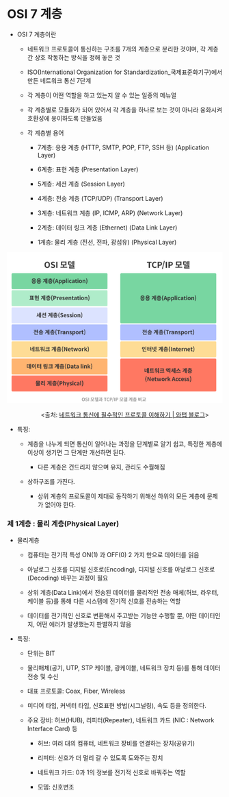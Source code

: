 # OSI 7 계층



- OSI 7 계층이란
  
  - 네트워크 프로토콜이 통신하는 구조를 7개의 계층으로 분리한 것이며, 각 계층간 상호 작동하는 방식을 정해 놓은 것
  
  - ISO(International Organization for Standardization_국제표준화기구)에서 만든 네트워크 통신 7단계
  
  - 각 계층이 어떤 역할을 하고 있는지 알 수 있는 일종의 메뉴얼
  
  - 각 계층별로 모듈화가 되어 있어서 각 계층을 하나로 보는 것이 아니라 융화시켜 호환성에 용이하도록 만들었음
  
  - 각 계층별 용어
    
    - 7계층: 응용 계층 (HTTP, SMTP, POP, FTP, SSH 등) (Application Layer)
    
    - 6계층: 표현 계층 (Presentation Layer)
    
    - 5계층: 세션 계층 (Session Layer)
    
    - 4계층: 전송 계층 (TCP/UDP) (Transport Layer)
    
    - 3계층: 네트워크 계층 (IP, ICMP, ARP) (Network Layer)
    
    - 2계층: 데이터 링크 계층 (Ethernet) (Data Link Layer)
    
    - 1계층: 물리 계층 (전선, 전파, 광섬유) (Physical Layer)



![OSI 모델과 TCP_IP 모델 계층 비교.png](https://github.com/TaeDongUm/CS_Study/blob/main/Network/images/OSI%20%EB%AA%A8%EB%8D%B8%EA%B3%BC%20TCP_IP%20%EB%AA%A8%EB%8D%B8%20%EA%B3%84%EC%B8%B5%20%EB%B9%84%EA%B5%90.png)

                    <출처: [네트워크 통신에 필수적인 프로토콜 이해하기 | 와탭 블로그](https://www.whatap.io/ko/blog/160/)>    

- 특징:
  
  - 계층을 나누게 되면 통신이 일어나는 과정을 단계별로 알기 쉽고, 특정한 계층에 이상이 생기면 그 단계만 개선하면 된다.
    
    - 다른 계층은 건드리지 않으며 유지, 관리도 수월해짐
  
  - 상하구조를 가진다.
    
    - 상위 계층의 프로토콜이 제대로 동작하기 위해선 하위의 모든 계층에 문제가 없어야 한다.



### 제 1계층 : 물리 계층(Physical Layer)

- 물리계층
  
  - 컴퓨터는 전기적 특성 ON(1) 과 OFF(0) 2 가지 만으로 데이터를 읽음
  
  - 아날로그 신호를 디지털 신호로(Encoding), 디지털 신호를 아날로그 신호로(Decoding) 바꾸는 과정이 필요
  
  - 상위 계층(Data Link)에서 전송된 데이터를 물리적인 전송 매체(허브, 라우터, 케이블 등)를 통해 다른 시스템에 전기적 신호를 전송하는 역할
  
  - 데이터를 전기적인 신호로 변환해서 주고받는 기능만 수행할 뿐, 어떤 데이터인지, 어떤 에러가 발생했는지 판별하지 않음

- 특징:
  
  - 단위는 BIT
  
  - 물리매체(공기, UTP, STP 케이블, 광케이블, 네트워크 장치 등)를 통해 데이터 전송 및 수신
  
  - 대표 프로토콜: Coax, Fiber, Wireless
  
  - 미디어 타입, 커넥터 타입, 신호표현 방법(시그널링), 속도 등을 정의한다.
  
  - 주요 장비: 허브(HUB), 리피터(Repeater), 네트워크 카드 (NIC : Network Interface Card) 등
    
    - 허브: 여러 대의 컴퓨터, 네트워크 장비를 연결하는 장치(공유기)
    
    - 리피터: 신호가 더 멀리 갈 수 있도록 도와주는 장치
    
    - 네트워크 카드:  0과 1의 정보를 전기적 신호로 바꿔주는 역할
    
    - 모뎀: 신호변조


